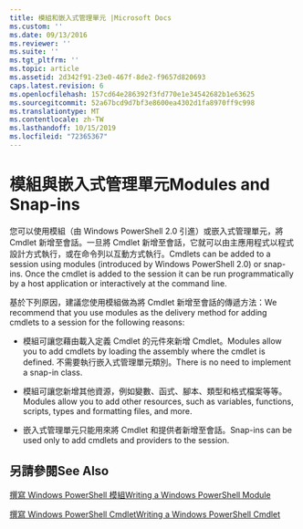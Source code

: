```yaml
---
title: 模組和嵌入式管理單元 |Microsoft Docs
ms.custom: ''
ms.date: 09/13/2016
ms.reviewer: ''
ms.suite: ''
ms.tgt_pltfrm: ''
ms.topic: article
ms.assetid: 2d342f91-23e0-467f-8de2-f9657d820693
caps.latest.revision: 6
ms.openlocfilehash: 157cd64e286392f3fd770e1e34542682b1e63625
ms.sourcegitcommit: 52a67bcd9d7bf3e8600ea4302d1fa8970ff9c998
ms.translationtype: MT
ms.contentlocale: zh-TW
ms.lasthandoff: 10/15/2019
ms.locfileid: "72365367"
---
```

# <a name="modules-and-snap-ins"></a><span data-ttu-id="2b609-102">模組與嵌入式管理單元</span><span class="sxs-lookup"><span data-stu-id="2b609-102">Modules and Snap-ins</span></span>

<span data-ttu-id="2b609-103">您可以使用模組（由 Windows PowerShell 2.0 引進）或嵌入式管理單元，將 Cmdlet 新增至會話。一旦將 Cmdlet 新增至會話，它就可以由主應用程式以程式設計方式執行，或在命令列以互動方式執行。</span><span class="sxs-lookup"><span data-stu-id="2b609-103">Cmdlets can be added to a session using modules (introduced by Windows PowerShell 2.0) or snap-ins. Once the cmdlet is added to the session it can be run programmatically by a host application or interactively at the command line.</span></span>

<span data-ttu-id="2b609-104">基於下列原因，建議您使用模組做為將 Cmdlet 新增至會話的傳遞方法：</span><span class="sxs-lookup"><span data-stu-id="2b609-104">We recommend that you use modules as the delivery method for adding cmdlets to a session for the following reasons:</span></span>

- <span data-ttu-id="2b609-105">模組可讓您藉由載入定義 Cmdlet 的元件來新增 Cmdlet。</span><span class="sxs-lookup"><span data-stu-id="2b609-105">Modules allow you to add cmdlets by loading the assembly where the cmdlet is defined.</span></span> <span data-ttu-id="2b609-106">不需要執行嵌入式管理單元類別。</span><span class="sxs-lookup"><span data-stu-id="2b609-106">There is no need to implement a snap-in class.</span></span>

- <span data-ttu-id="2b609-107">模組可讓您新增其他資源，例如變數、函式、腳本、類型和格式檔案等等。</span><span class="sxs-lookup"><span data-stu-id="2b609-107">Modules allow you to add other resources, such as variables, functions, scripts, types and formatting files, and more.</span></span>

- <span data-ttu-id="2b609-108">嵌入式管理單元只能用來將 Cmdlet 和提供者新增至會話。</span><span class="sxs-lookup"><span data-stu-id="2b609-108">Snap-ins can be used only to add cmdlets and providers to the session.</span></span>

## <a name="see-also"></a><span data-ttu-id="2b609-109">另請參閱</span><span class="sxs-lookup"><span data-stu-id="2b609-109">See Also</span></span>

[<span data-ttu-id="2b609-110">撰寫 Windows PowerShell 模組</span><span class="sxs-lookup"><span data-stu-id="2b609-110">Writing a Windows PowerShell Module</span></span>](../module/writing-a-windows-powershell-module.md)

[<span data-ttu-id="2b609-111">撰寫 Windows PowerShell Cmdlet</span><span class="sxs-lookup"><span data-stu-id="2b609-111">Writing a Windows PowerShell Cmdlet</span></span>](./writing-a-windows-powershell-cmdlet.md)

